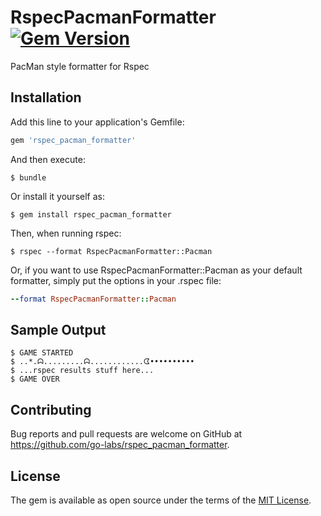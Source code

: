 RspecPacmanFormatter [![Gem Version](https://badge.fury.io/rb/rspec_pacman_formatter.png)](http://badge.fury.io/rb/rspec_pacman_formatter)
=========

PacMan style formatter for Rspec

## Installation

Add this line to your application's Gemfile:

```ruby
gem 'rspec_pacman_formatter'
```

And then execute:

    $ bundle

Or install it yourself as:

    $ gem install rspec_pacman_formatter

Then, when running rspec:

    $ rspec --format RspecPacmanFormatter::Pacman

Or, if you want to use RspecPacmanFormatter::Pacman as your default formatter, simply put the options in your .rspec file:

```ruby
--format RspecPacmanFormatter::Pacman
```

## Sample Output

    $ GAME STARTED
    $ ..*.ᗣ.........ᗣ............ᗧ••••••••••
    $ ...rspec results stuff here...
    $ GAME OVER

## Contributing

Bug reports and pull requests are welcome on GitHub at https://github.com/go-labs/rspec_pacman_formatter.

## License

The gem is available as open source under the terms of the [MIT License](http://opensource.org/licenses/MIT).

